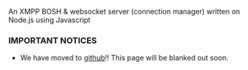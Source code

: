 An XMPP BOSH & websocket server (connection manager) written on Node.js using Javascript

### IMPORTANT NOTICES ###

  * We have moved to [github](https://github.com/dhruvbird/node-xmpp-bosh)!! This page will be blanked out soon.